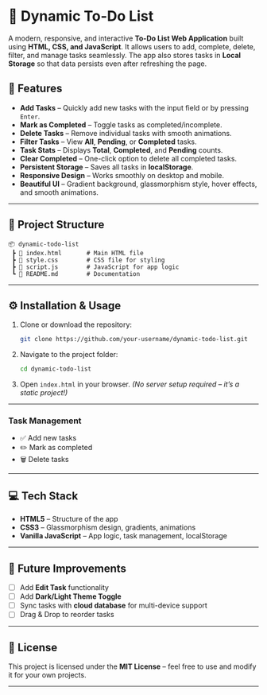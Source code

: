 # 📝 Dynamic To-Do List

A modern, responsive, and interactive **To-Do List Web Application** built using **HTML, CSS, and JavaScript**.
It allows users to add, complete, delete, filter, and manage tasks seamlessly. The app also stores tasks in **Local Storage** so that data persists even after refreshing the page.

## 🚀 Features

* **Add Tasks** – Quickly add new tasks with the input field or by pressing `Enter`.
* **Mark as Completed** – Toggle tasks as completed/incomplete.
* **Delete Tasks** – Remove individual tasks with smooth animations.
* **Filter Tasks** – View **All**, **Pending**, or **Completed** tasks.
* **Task Stats** – Displays **Total**, **Completed**, and **Pending** counts.
* **Clear Completed** – One-click option to delete all completed tasks.
* **Persistent Storage** – Saves all tasks in **localStorage**.
* **Responsive Design** – Works smoothly on desktop and mobile.
* **Beautiful UI** – Gradient background, glassmorphism style, hover effects, and smooth animations.

---

## 📂 Project Structure

```
📦 dynamic-todo-list
 ┣ 📜 index.html       # Main HTML file
 ┣ 📜 style.css        # CSS file for styling
 ┣ 📜 script.js        # JavaScript for app logic
 ┗ 📜 README.md        # Documentation
```

---

## ⚙️ Installation & Usage

1. Clone or download the repository:

   ```bash
   git clone https://github.com/your-username/dynamic-todo-list.git
   ```

2. Navigate to the project folder:

   ```bash
   cd dynamic-todo-list
   ```

3. Open `index.html` in your browser.
   *(No server setup required – it’s a static project!)*

---

### Task Management

* ✅ Add new tasks
* ✏️ Mark as completed
* 🗑️ Delete tasks

---

## 💻 Tech Stack

* **HTML5** – Structure of the app
* **CSS3** – Glassmorphism design, gradients, animations
* **Vanilla JavaScript** – App logic, task management, localStorage

---

## 📌 Future Improvements

* [ ] Add **Edit Task** functionality
* [ ] Add **Dark/Light Theme Toggle**
* [ ] Sync tasks with **cloud database** for multi-device support
* [ ] Drag & Drop to reorder tasks

---

## 📜 License

This project is licensed under the **MIT License** – feel free to use and modify it for your own projects.

---
